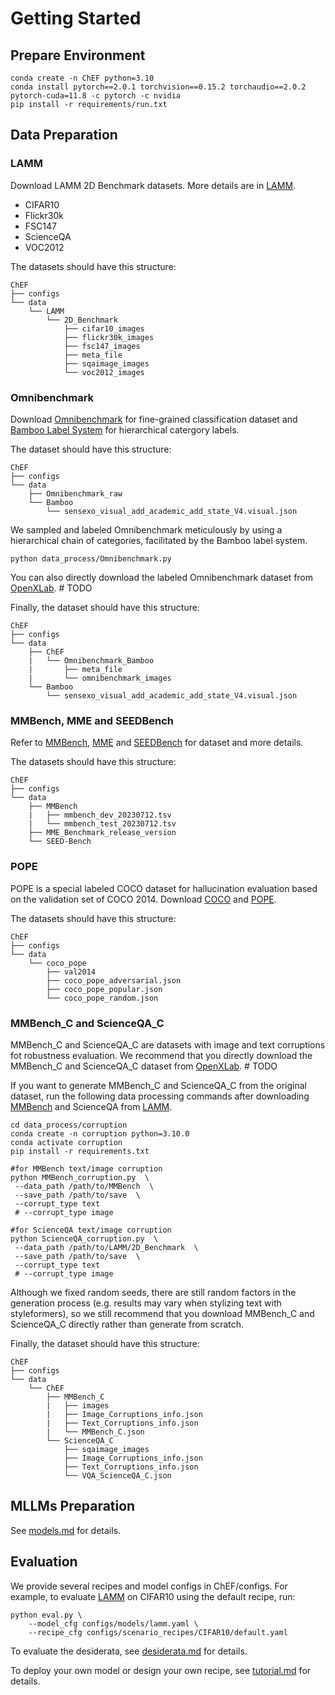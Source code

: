 # Getting Started

## Prepare Environment
```shell
conda create -n ChEF python=3.10
conda install pytorch==2.0.1 torchvision==0.15.2 torchaudio==2.0.2 pytorch-cuda=11.8 -c pytorch -c nvidia
pip install -r requirements/run.txt
```

## Data Preparation

### LAMM
Download LAMM 2D Benchmark datasets. More details are in [LAMM](https://github.com/OpenLAMM/LAMM). 

- CIFAR10
- Flickr30k
- FSC147
- ScienceQA
- VOC2012

The datasets should have this structure:

```text
ChEF
├── configs
└── data
    └── LAMM
        └── 2D_Benchmark
            ├── cifar10_images
            ├── flickr30k_images
            ├── fsc147_images
            ├── meta_file
            ├── sqaimage_images
            └── voc2012_images
```

### Omnibenchmark
Download [Omnibenchmark](https://entuedu-my.sharepoint.com/:f:/g/personal/yuanhan002_e_ntu_edu_sg/El2wmbzutJBOlu8Tz9HyDJABMmFtsG_8mq7uGh4Q7F1QSQ?e=NyroDS) for fine-grained classification dataset and [Bamboo Label System](https://github.com/ZhangYuanhan-AI/Bamboo) for hierarchical catergory labels. 

The dataset should have this structure:

```text
ChEF
├── configs
└── data
    ├── Omnibenchmark_raw
    └── Bamboo
        └── sensexo_visual_add_academic_add_state_V4.visual.json
```

We sampled and labeled Omnibenchmark meticulously by using
a hierarchical chain of categories, facilitated by the Bamboo label system. 
```shell
python data_process/Omnibenchmark.py
```

You can also directly download the labeled Omnibenchmark dataset from [OpenXLab](https://openxlab.org.cn/datasets?lang=zh-CN). # TODO

Finally, the dataset should have this structure:

```text
ChEF
├── configs
└── data
    ├── ChEF
    |   └── Omnibenchmark_Bamboo
    |       ├── meta_file
    |       └── omnibenchmark_images
    └── Bamboo
        └── sensexo_visual_add_academic_add_state_V4.visual.json
```

### MMBench, MME and SEEDBench
Refer to [MMBench](https://github.com/open-compass/MMBench), [MME](https://github.com/BradyFU/Awesome-Multimodal-Large-Language-Models) and [SEEDBench](https://github.com/AILab-CVC/SEED-Bench) for dataset and more details.

The datasets should have this structure:

```text
ChEF
├── configs
└── data
    ├── MMBench
    |   ├── mmbench_dev_20230712.tsv
    |   └── mmbench_test_20230712.tsv
    ├── MME_Benchmark_release_version
    └── SEED-Bench
```


### POPE
POPE is a special labeled COCO dataset for hallucination evaluation based on the validation set of COCO 2014. Download [COCO](https://cocodataset.org/#download)  and [POPE](https://github.com/RUCAIBox/POPE).

The datasets should have this structure:

```text
ChEF
├── configs
└── data
    └── coco_pope
        ├── val2014
        ├── coco_pope_adversarial.json
        ├── coco_pope_popular.json
        └── coco_pope_random.json
```

### MMBench_C and ScienceQA_C
MMBench_C and ScienceQA_C are datasets with image and text corruptions fot robustness evaluation. 
We recommend that you directly download the MMBench_C and ScienceQA_C dataset from [OpenXLab](https://openxlab.org.cn/datasets?lang=zh-CN). # TODO

If you want to generate MMBench_C and ScienceQA_C from the original dataset, run the following data processing commands after downloading [MMBench](#mmbench-mme-and-seedbench) and ScienceQA from [LAMM](#lamm). 



```shell
cd data_process/corruption
conda create -n corruption python=3.10.0
conda activate corruption
pip install -r requirements.txt

#for MMBench text/image corruption
python MMBench_corruption.py  \
 --data_path /path/to/MMBench  \
 --save_path /path/to/save  \
 --corrupt_type text  
 # --corrupt_type image

#for ScienceQA text/image corruption
python ScienceQA_corruption.py  \
 --data_path /path/to/LAMM/2D_Benchmark  \
 --save_path /path/to/save  \
 --corrupt_type text  
 # --corrupt_type image

```
Although we fixed random seeds, there are still random factors in the generation process (e.g. results may vary when stylizing text with styleformers), so we still recommend that you download MMBench_C and ScienceQA_C directly rather than generate from scratch.


Finally, the dataset should have this structure:

```text
ChEF
├── configs
└── data
    └── ChEF
        ├── MMBench_C
        |   ├── images
        |   ├── Image_Corruptions_info.json
        |   ├── Text_Corruptions_info.json
        |   └── MMBench_C.json
        └── ScienceQA_C
            ├── sqaimage_images
            ├── Image_Corruptions_info.json
            ├── Text_Corruptions_info.json
            └── VQA_ScienceQA_C.json
```
## MLLMs Preparation

See [models.md](models.md) for details. 

## Evaluation

We provide several recipes and model configs in ChEF/configs. 
For example, to evaluate [LAMM](https://github.com/OpenLAMM/LAMM) on CIFAR10 using the default recipe, 
run:
```shell
python eval.py \
    --model_cfg configs/models/lamm.yaml \
    --recipe_cfg configs/scenario_recipes/CIFAR10/default.yaml
```

To evaluate the desiderata, see [desiderata.md](desiderata.md) for details.

To deploy your own model or design your own recipe, see [tutorial.md](tutorial.md) for details.
